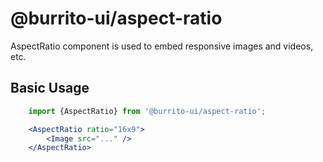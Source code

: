 # @burrito-ui/aspect-ratio
AspectRatio component is used to embed responsive images and videos, etc.

## Basic Usage
```jsx
    import {AspectRatio} from '@burrito-ui/aspect-ratio';

    <AspectRatio ratio="16x9">
        <Image src="..." />
    </AspectRatio>
```
